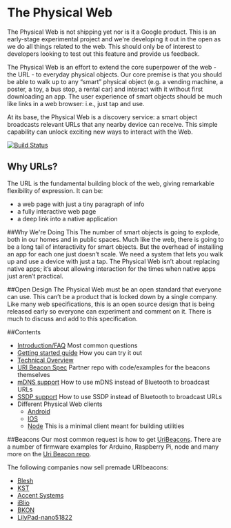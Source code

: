 The Physical Web
====
The Physical Web is not shipping yet nor is it a Google product. This is an early-stage experimental project and we're developing it out in the open as we do all things related to the web. This should only be of interest to developers looking to test out this feature and provide us feedback.

The Physical Web is an effort to extend the core superpower of the web - the URL - to everyday physical objects. Our core premise is that you should be able to walk up to any “smart” physical object (e.g. a vending machine, a poster, a toy, a bus stop, a rental car) and interact with it without first downloading an app. The user experience of smart objects should be much like links in a web browser: i.e., just tap and use.

At its base, the Physical Web is a discovery service: a smart object broadcasts relevant URLs that any nearby device can receive. This simple capability can unlock exciting new ways to interact with the Web. 

[![Build Status](https://travis-ci.org/google/physical-web.png?branch=master)](https://travis-ci.org/google/physical-web)

## Why URLs?

The URL is the fundamental building block of the web, giving remarkable flexibility of expression. It can be:

* a web page with just a tiny paragraph of info
* a fully interactive web page
* a deep link into a native application

##Why We're Doing This
The number of smart objects is going to explode, both in our homes and in public spaces. Much like the web, there is going to be a long tail of interactivity for smart objects. But the overhead of installing an app for each one just doesn’t  scale. We need a system that lets you walk up and use a device with just a tap. The Physical Web isn’t about replacing native apps; it’s about allowing interaction for the times when native apps just aren’t practical.

##Open Design
The Physical Web must be an open standard that everyone can use. This can’t be a product that is locked down by a single company. Like many web specifications, this is an open source design that is being released early so everyone can experiment and comment on it. There is much to discuss and add to this specification.

##Contents
* [Introduction/FAQ](http://github.com/google/physical-web/blob/master/documentation/introduction.md) Most common questions
* [Getting started guide](http://github.com/google/physical-web/blob/master/documentation/getting_started.md) How you can try it out
* [Technical Overview](https://github.com/google/physical-web/blob/master/documentation/technical_overview.md)
* [URI Beacon Spec](https://github.com/google/uribeacon) Partner repo with code/examples for the beacons themselves
* [mDNS support](https://github.com/google/physical-web/blob/master/documentation/mDNS_Support.md) How to use mDNS instead of Bluetooth to broadcast URLs
* [SSDP support](documentation/ssdp_support.md) How to use SSDP instead of Bluetooth to broadcast URLs
* Different Physical Web clients
    * [Android](android)  
    * [IOS](ios)  
    * [Node](nodejs)  This is a minimal client meant for building utilities

##Beacons
Our most common request is how to get [UriBeacons](http://uribeacon.org). 
There are a number of firmware examples for Arduino, Raspberry Pi, node and many more on the [Uri Beacon repo](https://github.com/google/uribeacon).

The following companies now sell premade URIbeacons:
* [Blesh](https://www.blesh.com/physical-web/)
* [KST](https://kstechnologies.com/particle/)
* [Accent Systems](http://ibeacon.accent-systems.com/)
* [iBlio](https://sites.google.com/site/iblionet/beacons)
* [BKON](http://www.bkon.com/uribeacon)
* [LilyPad-nano51822](http://www.embeda.com.tw/ucxpresso/?article=2-3-google-uribeacon-project)

